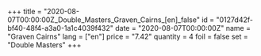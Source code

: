 +++
title = "2020-08-07T00:00:00Z_Double_Masters_Graven_Cairns_[en]_false"
id = "0127d42f-bf40-48f4-a3a0-1a1c4039f432"
date = "2020-08-07T00:00:00Z"
name = "Graven Cairns"
lang = ["en"]
price = "7.42"
quantity = 4
foil = false
set = "Double Masters"
+++
